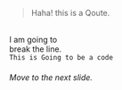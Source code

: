 > Haha! this is a Qoute.  

<br />I am going to<br />break the line.<br />
`This is Going to be a code`<br />
###### Move to the next slide.
